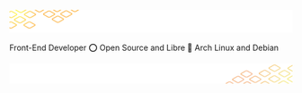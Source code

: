 ![header image](./images/background-top.png)

Front-End Developer ⭕ Open Source and Libre 🐧 Arch Linux and Debian

![footer image](./images/background-bottom.png)
